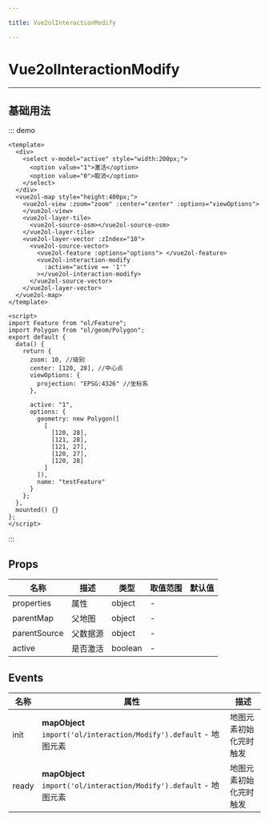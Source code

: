 ```yaml
---

title: Vue2olInteractionModify

---
```


# Vue2olInteractionModify

---

## 基础用法

::: demo

```vue
<template>
  <div>
    <select v-model="active" style="width:200px;">
      <option value="1">激活</option>
      <option value="0">取消</option>
    </select>
  </div>
  <vue2ol-map style="height:400px;">
    <vue2ol-view :zoom="zoom" :center="center" :options="viewOptions">
    </vue2ol-view>
    <vue2ol-layer-tile>
      <vue2ol-source-osm></vue2ol-source-osm>
    </vue2ol-layer-tile>
    <vue2ol-layer-vector :zIndex="10">
      <vue2ol-source-vector>
        <vue2ol-feature :options="options"> </vue2ol-feature>
        <vue2ol-interaction-modify
          :active="active == '1'"
        ></vue2ol-interaction-modify>
      </vue2ol-source-vector>
    </vue2ol-layer-vector>
  </vue2ol-map>
</template>

<script>
import Feature from "ol/Feature";
import Polygon from "ol/geom/Polygon";
export default {
  data() {
    return {
      zoom: 10, //级别
      center: [120, 28], //中心点
      viewOptions: {
        projection: "EPSG:4326" //坐标系
      },

      active: "1",
      options: {
        geometry: new Polygon([
          [
            [120, 28],
            [121, 28],
            [121, 27],
            [120, 27],
            [120, 28]
          ]
        ]),
        name: "testFeature"
      }
    };
  },
  mounted() {}
};
</script>
```

:::

## Props

| 名称         | 描述     | 类型    | 取值范围 | 默认值 |
| ------------ | -------- | ------- | -------- | ------ |
| properties   | 属性     | object  | -        |        |
| parentMap    | 父地图   | object  | -        |        |
| parentSource | 父数据源 | object  | -        |        |
| active       | 是否激活 | boolean | -        |        |

## Events

| 名称  | 属性                                                               | 描述                   |
| ----- | ------------------------------------------------------------------ | ---------------------- |
| init  | **mapObject** `import('ol/interaction/Modify').default` - 地图元素 | 地图元素初始化完时触发 |
| ready | **mapObject** `import('ol/interaction/Modify').default` - 地图元素 | 地图元素初始化完时触发 |
